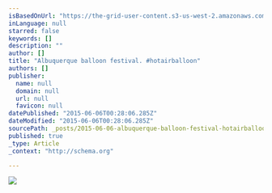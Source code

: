 ```yaml
---
isBasedOnUrl: "https://the-grid-user-content.s3-us-west-2.amazonaws.com/be9c28ad-74eb-45e9-8a54-8e9543db1a17.jpg"
inLanguage: null
starred: false
keywords: []
description: ""
author: []
title: "Albuquerque balloon festival. #hotairballoon"
authors: []
publisher:
  name: null
  domain: null
  url: null
  favicon: null
datePublished: "2015-06-06T00:28:06.285Z"
dateModified: "2015-06-06T00:28:06.285Z"
sourcePath: _posts/2015-06-06-albuquerque-balloon-festival-hotairballoon.md
published: true
_type: Article
_context: "http://schema.org"

---
```

![](https://the-grid-user-content.s3-us-west-2.amazonaws.com/be9c28ad-74eb-45e9-8a54-8e9543db1a17.jpg)
